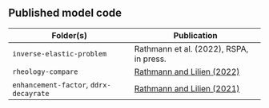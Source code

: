 ## Published model code

| Folder(s) | Publication |
| --- | --- |
| `inverse-elastic-problem` | Rathmann et al. (2022), RSPA, in press. |
| `rheology-compare` | [Rathmann and Lilien (2022)](https://doi.org/10.1017/jog.2022.33) |
| `enhancement-factor`, `ddrx-decayrate` | [Rathmann and Lilien (2021)](https://doi.org/10.1017/jog.2021.88) |
